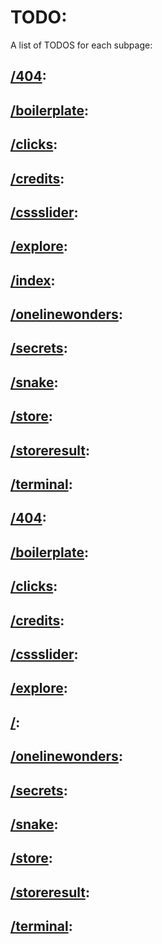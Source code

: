 # TODO:
A list of TODOS for each subpage:

## [/404](https://bulmenisaurus.github.io/404):
## [/boilerplate](https://bulmenisaurus.github.io/boilerplate):
## [/clicks](https://bulmenisaurus.github.io/clicks):
## [/credits](https://bulmenisaurus.github.io/credits):
## [/cssslider](https://bulmenisaurus.github.io/cssslider):
## [/explore](https://bulmenisaurus.github.io/explore):
## [/index](https://bulmenisaurus.github.io/index):
## [/onelinewonders](https://bulmenisaurus.github.io/onelinewonders):
## [/secrets](https://bulmenisaurus.github.io/secrets):
## [/snake](https://bulmenisaurus.github.io/snake):
## [/store](https://bulmenisaurus.github.io/store):
## [/storeresult](https://bulmenisaurus.github.io/storeresult):
## [/terminal](https://bulmenisaurus.github.io/terminal):
## [/404](https://bulmenisaurus.github.io/404):
## [/boilerplate](https://bulmenisaurus.github.io/boilerplate):
## [/clicks](https://bulmenisaurus.github.io/clicks):
## [/credits](https://bulmenisaurus.github.io/credits):
## [/cssslider](https://bulmenisaurus.github.io/cssslider):
## [/explore](https://bulmenisaurus.github.io/explore):
## [/](https://bulmenisaurus.github.io/):
## [/onelinewonders](https://bulmenisaurus.github.io/onelinewonders):
## [/secrets](https://bulmenisaurus.github.io/secrets):
## [/snake](https://bulmenisaurus.github.io/snake):
## [/store](https://bulmenisaurus.github.io/store):
## [/storeresult](https://bulmenisaurus.github.io/storeresult):
## [/terminal](https://bulmenisaurus.github.io/terminal):